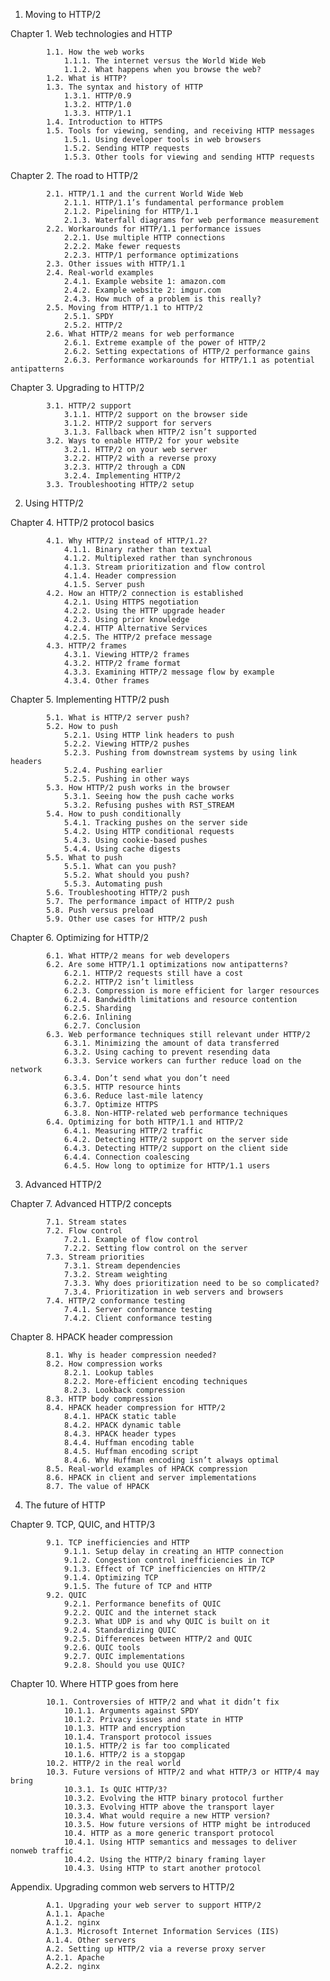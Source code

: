 1. Moving to HTTP/2

Chapter 1. Web technologies and HTTP

            1.1. How the web works
                1.1.1. The internet versus the World Wide Web
                1.1.2. What happens when you browse the web?
            1.2. What is HTTP?
            1.3. The syntax and history of HTTP
                1.3.1. HTTP/0.9
                1.3.2. HTTP/1.0
                1.3.3. HTTP/1.1
            1.4. Introduction to HTTPS
            1.5. Tools for viewing, sending, and receiving HTTP messages
                1.5.1. Using developer tools in web browsers
                1.5.2. Sending HTTP requests
                1.5.3. Other tools for viewing and sending HTTP requests

  

Chapter 2. The road to HTTP/2

            2.1. HTTP/1.1 and the current World Wide Web
                2.1.1. HTTP/1.1’s fundamental performance problem
                2.1.2. Pipelining for HTTP/1.1
                2.1.3. Waterfall diagrams for web performance measurement
            2.2. Workarounds for HTTP/1.1 performance issues
                2.2.1. Use multiple HTTP connections
                2.2.2. Make fewer requests
                2.2.3. HTTP/1 performance optimizations   
            2.3. Other issues with HTTP/1.1
            2.4. Real-world examples
                2.4.1. Example website 1: amazon.com
                2.4.2. Example website 2: imgur.com
                2.4.3. How much of a problem is this really?
            2.5. Moving from HTTP/1.1 to HTTP/2
                2.5.1. SPDY
                2.5.2. HTTP/2
            2.6. What HTTP/2 means for web performance
                2.6.1. Extreme example of the power of HTTP/2
                2.6.2. Setting expectations of HTTP/2 performance gains
                2.6.3. Performance workarounds for HTTP/1.1 as potential antipatterns

  

Chapter 3. Upgrading to HTTP/2

            3.1. HTTP/2 support
                3.1.1. HTTP/2 support on the browser side
                3.1.2. HTTP/2 support for servers
                3.1.3. Fallback when HTTP/2 isn’t supported
            3.2. Ways to enable HTTP/2 for your website
                3.2.1. HTTP/2 on your web server
                3.2.2. HTTP/2 with a reverse proxy
                3.2.3. HTTP/2 through a CDN
                3.2.4. Implementing HTTP/2   
            3.3. Troubleshooting HTTP/2 setup

  

2. Using HTTP/2

Chapter 4. HTTP/2 protocol basics

            4.1. Why HTTP/2 instead of HTTP/1.2?
                4.1.1. Binary rather than textual
                4.1.2. Multiplexed rather than synchronous
                4.1.3. Stream prioritization and flow control
                4.1.4. Header compression
                4.1.5. Server push
            4.2. How an HTTP/2 connection is established
                4.2.1. Using HTTPS negotiation
                4.2.2. Using the HTTP upgrade header
                4.2.3. Using prior knowledge
                4.2.4. HTTP Alternative Services
                4.2.5. The HTTP/2 preface message
            4.3. HTTP/2 frames
                4.3.1. Viewing HTTP/2 frames
                4.3.2. HTTP/2 frame format
                4.3.3. Examining HTTP/2 message flow by example
                4.3.4. Other frames


Chapter 5. Implementing HTTP/2 push

            5.1. What is HTTP/2 server push?
            5.2. How to push
                5.2.1. Using HTTP link headers to push
                5.2.2. Viewing HTTP/2 pushes
                5.2.3. Pushing from downstream systems by using link headers
                5.2.4. Pushing earlier
                5.2.5. Pushing in other ways
            5.3. How HTTP/2 push works in the browser
                5.3.1. Seeing how the push cache works
                5.3.2. Refusing pushes with RST_STREAM
            5.4. How to push conditionally
                5.4.1. Tracking pushes on the server side
                5.4.2. Using HTTP conditional requests
                5.4.3. Using cookie-based pushes
                5.4.4. Using cache digests
            5.5. What to push
                5.5.1. What can you push?
                5.5.2. What should you push?
                5.5.3. Automating push
            5.6. Troubleshooting HTTP/2 push
            5.7. The performance impact of HTTP/2 push
            5.8. Push versus preload
            5.9. Other use cases for HTTP/2 push

  

Chapter 6. Optimizing for HTTP/2

            6.1. What HTTP/2 means for web developers
            6.2. Are some HTTP/1.1 optimizations now antipatterns?
                6.2.1. HTTP/2 requests still have a cost
                6.2.2. HTTP/2 isn’t limitless
                6.2.3. Compression is more efficient for larger resources
                6.2.4. Bandwidth limitations and resource contention
                6.2.5. Sharding
                6.2.6. Inlining
                6.2.7. Conclusion
            6.3. Web performance techniques still relevant under HTTP/2
                6.3.1. Minimizing the amount of data transferred
                6.3.2. Using caching to prevent resending data
                6.3.3. Service workers can further reduce load on the network
                6.3.4. Don’t send what you don’t need
                6.3.5. HTTP resource hints
                6.3.6. Reduce last-mile latency
                6.3.7. Optimize HTTPS
                6.3.8. Non-HTTP-related web performance techniques
            6.4. Optimizing for both HTTP/1.1 and HTTP/2
                6.4.1. Measuring HTTP/2 traffic
                6.4.2. Detecting HTTP/2 support on the server side
                6.4.3. Detecting HTTP/2 support on the client side
                6.4.4. Connection coalescing
                6.4.5. How long to optimize for HTTP/1.1 users

  

3. Advanced HTTP/2

Chapter 7. Advanced HTTP/2 concepts

            7.1. Stream states
            7.2. Flow control
                7.2.1. Example of flow control
                7.2.2. Setting flow control on the server
            7.3. Stream priorities
                7.3.1. Stream dependencies
                7.3.2. Stream weighting
                7.3.3. Why does prioritization need to be so complicated?
                7.3.4. Prioritization in web servers and browsers
            7.4. HTTP/2 conformance testing
                7.4.1. Server conformance testing
                7.4.2. Client conformance testing

  

Chapter 8. HPACK header compression

            8.1. Why is header compression needed?
            8.2. How compression works
                8.2.1. Lookup tables
                8.2.2. More-efficient encoding techniques
                8.2.3. Lookback compression
            8.3. HTTP body compression
            8.4. HPACK header compression for HTTP/2
                8.4.1. HPACK static table
                8.4.2. HPACK dynamic table
                8.4.3. HPACK header types
                8.4.4. Huffman encoding table
                8.4.5. Huffman encoding script
                8.4.6. Why Huffman encoding isn’t always optimal
            8.5. Real-world examples of HPACK compression
            8.6. HPACK in client and server implementations
            8.7. The value of HPACK

  

4. The future of HTTP

Chapter 9. TCP, QUIC, and HTTP/3

            9.1. TCP inefficiencies and HTTP
                9.1.1. Setup delay in creating an HTTP connection
                9.1.2. Congestion control inefficiencies in TCP
                9.1.3. Effect of TCP inefficiencies on HTTP/2
                9.1.4. Optimizing TCP
                9.1.5. The future of TCP and HTTP
            9.2. QUIC
                9.2.1. Performance benefits of QUIC
                9.2.2. QUIC and the internet stack
                9.2.3. What UDP is and why QUIC is built on it
                9.2.4. Standardizing QUIC
                9.2.5. Differences between HTTP/2 and QUIC
                9.2.6. QUIC tools
                9.2.7. QUIC implementations
                9.2.8. Should you use QUIC?

  

Chapter 10. Where HTTP goes from here

            10.1. Controversies of HTTP/2 and what it didn’t fix
                10.1.1. Arguments against SPDY
                10.1.2. Privacy issues and state in HTTP
                10.1.3. HTTP and encryption
                10.1.4. Transport protocol issues
                10.1.5. HTTP/2 is far too complicated
                10.1.6. HTTP/2 is a stopgap
            10.2. HTTP/2 in the real world
            10.3. Future versions of HTTP/2 and what HTTP/3 or HTTP/4 may bring
                10.3.1. Is QUIC HTTP/3?
                10.3.2. Evolving the HTTP binary protocol further
                10.3.3. Evolving HTTP above the transport layer
                10.3.4. What would require a new HTTP version?
                10.3.5. How future versions of HTTP might be introduced
                10.4. HTTP as a more generic transport protocol
                10.4.1. Using HTTP semantics and messages to deliver nonweb traffic
                10.4.2. Using the HTTP/2 binary framing layer
                10.4.3. Using HTTP to start another protocol

  

Appendix. Upgrading common web servers to HTTP/2

            A.1. Upgrading your web server to support HTTP/2
            A.1.1. Apache
            A.1.2. nginx
            A.1.3. Microsoft Internet Information Services (IIS)
            A.1.4. Other servers
            A.2. Setting up HTTP/2 via a reverse proxy server
            A.2.1. Apache
            A.2.2. nginx